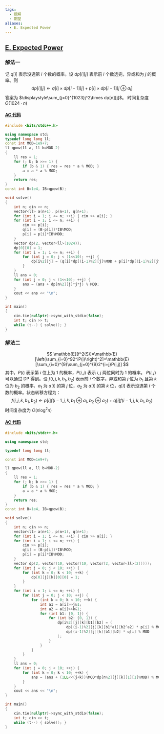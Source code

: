 ```yaml
---
tags:
  - 题解
  - 期望
aliases:
  - E. Expected Power
---
```

## [E. Expected Power](https://codeforces.com/problemset/problem/2020/E)

### 解法一

记 $q[i]$ 表示没选第 $i$ 个数的概率。设 $dp[i][j]$ 表示前 $i$ 个数选完，异或和为 $j$ 的概率。则
$$
dp[i][j]\leftarrow q[i]\times dp[i-1][j] + p[i]\times dp[i-1][j\oplus a_i]
$$
答案为 $\displaystyle\sum_{j=0}^{1023}j^2\times dp[n][j]$。
时间复杂度 $O(1024\cdot n)$

#### [AC 代码](https://codeforces.com/contest/2020/submission/306148851)

```cpp
#include <bits/stdc++.h>

using namespace std;
typedef long long ll;
const int MOD=1e9+7;
ll qpow(ll a, ll b=MOD-2)
{
    ll res = 1;
    for (; b; b >>= 1) {
        if (b & 1) { res = res * a % MOD; }
        a = a * a % MOD;
    }
    return res;
}
const int B=1e4, IB=qpow(B);

void solve()
{
	int n; cin >> n;
    vector<ll> a(n+1), p(n+1), q(n+1);
    for (int i = 1; i <= n; ++i) { cin >> a[i]; }
    for (int i = 1; i <= n; ++i) {
        cin >> p[i];
        q[i] = (B-p[i])*IB%MOD;
        p[i] = p[i]*IB%MOD;
    }
    vector dp(2, vector<ll>(1024));
    dp[0][0] = 1;
    for (int i = 1; i <= n; ++i) {
        for (int j = 0; j < (1<<10); ++j) {
            dp[i%2][j] = (q[i]*dp[(i-1)%2][j]%MOD + p[i]*dp[(i-1)%2][j^a[i]]%MOD) % MOD;
        }
    }
    ll ans = 0;
    for (int j = 0; j < (1<<10); ++j) {
        ans = (ans + dp[n%2][j]*j*j) % MOD;
    }
    cout << ans << "\n";
}

int main()
{
	cin.tie(nullptr)->sync_with_stdio(false);
	int t; cin >> t;
	while (t--) { solve(); }
}
```

### 解法二

$$
\mathbb{E}[f^2(S)]=\mathbb{E}[\left(\sum_{i=0}^92^iP(i)\right)^2]=\mathbb{E}[\sum_{i=0}^{9}\sum_{j=0}^{9}2^{i+j}P(i,j)]
$$
其中，$P(i)$ 表示第 $i$ 位上为 $1$ 的概率，$P(i,j)$ 表示 $i,j$ 两位同时为 $1$ 的概率。
$P(i,j)$ 可以通过 DP 得到。设 $f(i,j,k,b_1,b_2)$ 表示前 $i$ 个数字，异或和第 $j$ 位为 $b_1$ 且第 $k$ 位为 $b_2$ 的概率，$a_1$ 为 $a[i]$ 的第 $j$ 位，$a_2$ 为 $a[i]$ 的第 $k$ 位，$q[i]$ 表示没选第 $i$ 个数的概率。状态转移方程为：
$$
f(i,j,k,b_1,b_2) \leftarrow p[i] f(i-1,j,k,b_1\oplus a_1, b_2\oplus a_2) + q[i] f(i-1,j,k,b_1, b_2)
$$
时间复杂度为 $O(n\log^2n)$

#### [AC 代码](https://codeforces.com/contest/2020/submission/306149724)

```cpp
#include <bits/stdc++.h>

using namespace std;

typedef long long ll;

const int MOD=1e9+7;

ll qpow(ll a, ll b=MOD-2)
{
    ll res = 1;
    for (; b; b >>= 1) {
        if (b & 1) { res = res * a % MOD; }
        a = a * a % MOD;
    }
    return res;
}
const int B=1e4, IB=qpow(B);

void solve()
{
	int n; cin >> n;
    vector<ll> a(n+1), p(n+1), q(n+1);
    for (int i = 1; i <= n; ++i) { cin >> a[i]; }
    for (int i = 1; i <= n; ++i) {
        cin >> p[i];
        q[i] = (B-p[i])*IB%MOD;
        p[i] = p[i]*IB%MOD;
    }
    vector dp(2, vector(10, vector(10, vector(2, vector<ll>(2)))));
    for (int j = 0; j < 10; ++j) {
        for (int k = 0; k < 10; ++k) {
            dp[0][j][k][0][0] = 1;
        }
    }
    for (int i = 1; i <= n; ++i) {
        for (int j = 0; j < 10; ++j) {
            for (int k = 0; k < 10; ++k) {
                int a1 = a[i]>>j&1;
                int a2 = a[i]>>k&1;
                for (int b1: {0, 1}) {
                    for (int b2: {0, 1}) {
                        dp[i%2][j][k][b1][b2] = (
                            dp[(i-1)%2][j][k][b1^a1][b2^a2] * p[i] % MOD +
                            dp[(i-1)%2][j][k][b1][b2] * q[i] % MOD
                        );
                    }
                }
            }
        }
    }
    ll ans = 0;
    for (int j = 0; j < 10; ++j) {
        for (int k = 0; k < 10; ++k) {
            ans = (ans + (1LL<<(j+k))%MOD*dp[n%2][j][k][1][1]%MOD) % MOD;
        }
    }
    cout << ans << "\n";
}

int main()
{
	cin.tie(nullptr)->sync_with_stdio(false);
	int t; cin >> t;
	while (t--) { solve(); }
}
```